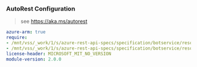 ### AutoRest Configuration

> see https://aka.ms/autorest

``` yaml
azure-arm: true
require:
- /mnt/vss/_work/1/s/azure-rest-api-specs/specification/botservice/resource-manager/readme.md
- /mnt/vss/_work/1/s/azure-rest-api-specs/specification/botservice/resource-manager/readme.go.md
license-header: MICROSOFT_MIT_NO_VERSION
module-version: 2.0.0
```